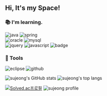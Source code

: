 ## Hi, It's my Space!

<!--
**YunSuJeong/YunSuJeong** is a ✨ _special_ ✨ repository because its `README.md` (this file) appears on your GitHub profile.

Here are some ideas to get you started:

- 🔭 I’m currently working on ...
- 🌱 I’m currently learning ...
- 👯 I’m looking to collaborate on ...
- 🤔 I’m looking for help with ...
- 💬 Ask me about ...
- 📫 How to reach me: ...
- 😄 Pronouns: ...
- ⚡ Fun fact: ...
-->


### 📚 I'm learning.  
![java](https://img.shields.io/badge/java-%23007396.svg?&style=flat-square&logo=java&logoColor=white)
![spring](https://img.shields.io/badge/Spring-6DB33F?style=flat-square&logo=Spring&logoColor=white)  
![oracle](https://img.shields.io/badge/oracle-%23F80000.svg?&style=flat-square&logo=oracle&logoColor=white)
![mysql](https://img.shields.io/badge/mysql-%234479A1.svg?&style=flat-square&logo=mysql&logoColor=white)  
![jquery](https://img.shields.io/badge/jquery-%230769AD.svg?&style=flat-square&logo=jquery&logoColor=white)
![javascript](https://img.shields.io/badge/javascript-%23F7DF1E.svg?&style=flat-square&logo=javascript&logoColor=black)
![badge](https://img.shields.io/badge/HTML5-E34F26?style=flat-square&logo=HTML5&logoColor=white)
### 📁 Tools
![eclipse](https://img.shields.io/badge/Eclipse-2C2255?&style=flat-square&logo=Eclipse&logoColor=white)
![github](https://img.shields.io/badge/github-%23181717.svg?&style=flat-square&logo=github&logoColor=white)

 
![sujeong's GitHub stats](https://github-readme-stats.vercel.app/api?username=YunSuJeong&show_icons=true&bg_color=00000000)
![sujeong's top langs](https://github-readme-stats.vercel.app/api/top-langs/?username=YunSuJeong&layout=compact)

[![Solved.ac프로필](http://mazassumnida.wtf/api/v2/generate_badge?boj=jennisu)](https://solved.ac/jennisu)
![sujeong profile](http://mazandi.herokuapp.com/api?handle=jennisu&theme=warm)

